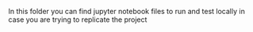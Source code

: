 In this folder you can find jupyter notebook files to run and test locally in case you are trying to replicate the project
